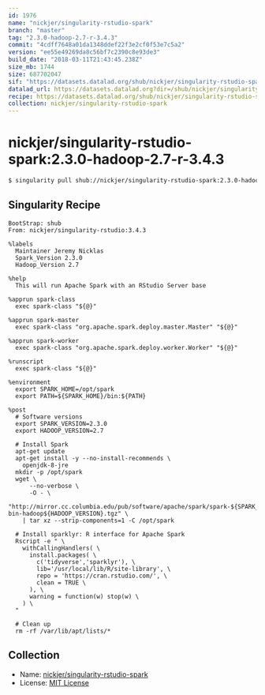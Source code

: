 ```yaml
---
id: 1976
name: "nickjer/singularity-rstudio-spark"
branch: "master"
tag: "2.3.0-hadoop-2.7-r-3.4.3"
commit: "4cdff7648a01da1348ddef22f3e2cf0f53e7c5a2"
version: "ee55e49269da8c56bf7c2390c8e93de3"
build_date: "2018-03-11T21:43:45.238Z"
size_mb: 1744
size: 687702047
sif: "https://datasets.datalad.org/shub/nickjer/singularity-rstudio-spark/2.3.0-hadoop-2.7-r-3.4.3/2018-03-11-4cdff764-ee55e492/ee55e49269da8c56bf7c2390c8e93de3.simg"
datalad_url: https://datasets.datalad.org?dir=/shub/nickjer/singularity-rstudio-spark/2.3.0-hadoop-2.7-r-3.4.3/2018-03-11-4cdff764-ee55e492/
recipe: https://datasets.datalad.org/shub/nickjer/singularity-rstudio-spark/2.3.0-hadoop-2.7-r-3.4.3/2018-03-11-4cdff764-ee55e492/Singularity
collection: nickjer/singularity-rstudio-spark
---
```


# nickjer/singularity-rstudio-spark:2.3.0-hadoop-2.7-r-3.4.3

```bash
$ singularity pull shub://nickjer/singularity-rstudio-spark:2.3.0-hadoop-2.7-r-3.4.3
```

## Singularity Recipe

```singularity
BootStrap: shub
From: nickjer/singularity-rstudio:3.4.3

%labels
  Maintainer Jeremy Nicklas
  Spark_Version 2.3.0
  Hadoop_Version 2.7

%help
  This will run Apache Spark with an RStudio Server base

%apprun spark-class
  exec spark-class "${@}"

%apprun spark-master
  exec spark-class "org.apache.spark.deploy.master.Master" "${@}"

%apprun spark-worker
  exec spark-class "org.apache.spark.deploy.worker.Worker" "${@}"

%runscript
  exec spark-class "${@}"

%environment
  export SPARK_HOME=/opt/spark
  export PATH=${SPARK_HOME}/bin:${PATH}

%post
  # Software versions
  export SPARK_VERSION=2.3.0
  export HADOOP_VERSION=2.7

  # Install Spark
  apt-get update
  apt-get install -y --no-install-recommends \
    openjdk-8-jre
  mkdir -p /opt/spark
  wget \
      --no-verbose \
      -O - \
      "http://mirror.cc.columbia.edu/pub/software/apache/spark/spark-${SPARK_VERSION}/spark-${SPARK_VERSION}-bin-hadoop${HADOOP_VERSION}.tgz" \
    | tar xz --strip-components=1 -C /opt/spark

  # Install sparklyr: R interface for Apache Spark
  Rscript -e " \
    withCallingHandlers( \
      install.packages( \
        c('tidyverse','sparklyr'), \
        lib='/usr/local/lib/R/site-library', \
        repo = 'https://cran.rstudio.com/', \
        clean = TRUE \
      ), \
      warning = function(w) stop(w) \
    ) \
  "

  # Clean up
  rm -rf /var/lib/apt/lists/*
```

## Collection

 - Name: [nickjer/singularity-rstudio-spark](https://github.com/nickjer/singularity-rstudio-spark)
 - License: [MIT License](https://api.github.com/licenses/mit)

